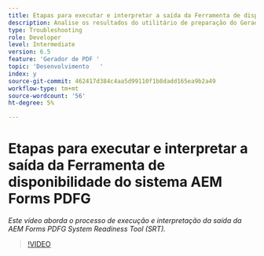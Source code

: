```yaml
---
title: Etapas para executar e interpretar a saída da Ferramenta de disponibilidade do sistema AEM Forms PDFG
description: Analise os resultados do utilitário de preparação do Gerador de PDF.
type: Troubleshooting
role: Developer
level: Intermediate
version: 6.5
feature: 'Gerador de PDF '
topic: 'Desenvolvimento   '
index: y
source-git-commit: 462417d384c4aa5d99110f1b8dadd165ea9b2a49
workflow-type: tm+mt
source-wordcount: '56'
ht-degree: 5%

---
```



# Etapas para executar e interpretar a saída da Ferramenta de disponibilidade do sistema AEM Forms PDFG

*Este vídeo aborda o processo de execução e interpretação da saída da AEM Forms PDFG System Readiness Tool (SRT).*

>[!VIDEO](https://video.tv.adobe.com/v/335543?quality=9&learn=on)





